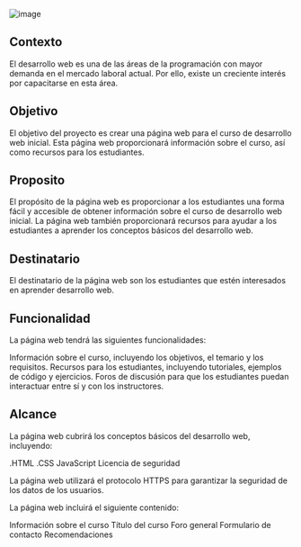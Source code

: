 

![image](https://github.com/Pamela198713/Pamelasol/assets/106390254/bd0c8d17-c9a0-48fa-abad-5bd12469967c)



## Contexto

El desarrollo web es una de las áreas de la programación con mayor demanda en el mercado laboral actual. Por ello, existe un creciente interés por capacitarse en esta área.

## Objetivo

El objetivo del proyecto es crear una página web para el curso de desarrollo web inicial. Esta página web proporcionará información sobre el curso, así como recursos para los estudiantes.

## Proposito

El propósito de la página web es proporcionar a los estudiantes una forma fácil y accesible de obtener información sobre el curso de desarrollo web inicial. La página web también proporcionará recursos para ayudar a los estudiantes a aprender los conceptos básicos del desarrollo web.

## Destinatario

El destinatario de la página web son los estudiantes que estén interesados en aprender desarrollo web.

## Funcionalidad

La página web tendrá las siguientes funcionalidades:

Información sobre el curso, incluyendo los objetivos, el temario y los requisitos.
Recursos para los estudiantes, incluyendo tutoriales, ejemplos de código y ejercicios.
Foros de discusión para que los estudiantes puedan interactuar entre sí y con los instructores.

## Alcance

La página web cubrirá los conceptos básicos del desarrollo web, incluyendo:

.HTML
.CSS
JavaScript
Licencia de seguridad

La página web utilizará el protocolo HTTPS para garantizar la seguridad de los datos de los usuarios.

La página web incluirá el siguiente contenido:

Información sobre el curso
Título del curso
Foro general
Formulario de contacto
Recomendaciones


